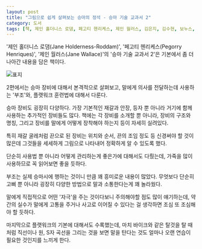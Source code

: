 ```yaml
---
layout: post
title: "그림으로 쉽게 살펴보는 승마의 정석 - 승마 기술 교과서 2"
category: 도서
tags: [책, 제인 홀더니스 로댐, 페고티 헨리케스, 제인 월러스, 김은지, 김수현, 보누스, 서평]
---
```


'제인 홀더니스 로댐(Jane Holderness-Roddam)',
'페고티 헨리케스(Pegorry Henriques)',
'제인 월러스(Jane Wallace)'의
'승마 기술 교과서 2'은
기본에서 좀 더 나아간 내용을 담은 책이다.

![표지](https://lh3.googleusercontent.com/r9zJOnEh5jEAQzUn11pE_xU9JMSMk4qDu17t2IqEYQwMr0Witld9-gCuOy_J1NAahnLuDBd6COLmQQ=s480)

2편에서는 승마 장비에 대해서 본격적으로 살펴보고,
말에게 의사를 전달하는데 사용하는 '부조'와,
플랫워크 훈련법에 대해서 다룬다.

승마 장비도 굉장히 다양하다.
가장 기본적인 재갈과 안장, 등자 뿐 아니라
거기에 함께 사용하는 추가적인 장비들도 많다.
책에는 각 장비를 소개할 뿐 아니라,
장비의 구조와 명칭,
그리고 장비를 말에게 어떻게 장착해야 하는지 등이 자세히 실려있다.

특히 재갈 굴레처럼 끈으로 된 장비는
위치와 순서, 끈의 조임 정도 등 신경써야 할 것이 많은데
그것들을 세세하게 그림으로 나타내어 정확하게 알 수 있도록 했다.

단순히 사용법 뿐 아니라
어떻게 관리하는게 좋은가에 대해서도 다뤘는데,
가죽을 많이 사용하므로 꼭 읽어보면 좋을 듯하다.

부조는 실제 승마시에 행하는 것이니 만큼 꽤 흥미로운 내용이 많았다.
무엇보다 단순히 고삐 뿐 아니라 굉장히 다양한 방법으로 말과 소통한다는게 꽤 놀라웠다.

말에게 직접적으로 어떤 '자극'을 주는 것이다보니
주의해야할 점도 많이 얘기하는데,
약간의 실수가 말에게 고통을 주거나 사고로 이어질 수 있다는 걸 생각하면
조심 또 조심해야 할 듯하다.

마지막으로 플랫워크의 기본에 대해서도 수록했는데,
마치 바이크와 같은 탈것을 탈 때처럼
직선이나 원, S자 곡선을 그리는 것을 보면
말을 탄다는 것도 얼마나 오랜 연습이 필요한 것인지를 느끼게 한다.
